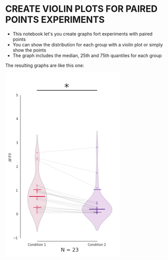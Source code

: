 # CREATE VIOLIN PLOTS FOR PAIRED POINTS EXPERIMENTS

- This notebook let's you create graphs fort experiments with paired points
- You can show the distribution for each group with a violin plot or simply show the points
- The graph includes the median, 25th and 75th quantiles for each group

The resulting graphs are like this one:

![alt text](https://github.com/ilcarbo/paired_plots/blob/master/example.png "Example graph 1")
